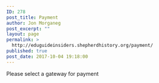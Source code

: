 ```yaml
---
ID: 278
post_title: Payment
author: Jon Morganeg
post_excerpt: ""
layout: page
permalink: >
  http://eduguideinsiders.shepherdhistory.org/payment/
published: true
post_date: 2017-10-04 19:18:00
---
```

Please select a gateway for payment